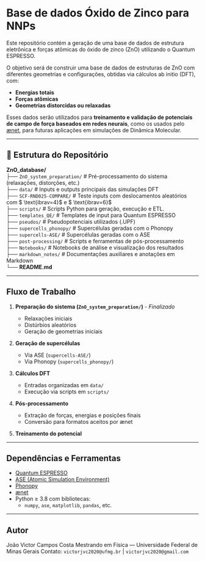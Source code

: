 # Base de dados Óxido de Zinco para NNPs

Este repositório contém a geração de uma base de dados de estrutura eletrônica e forças atômicas do óxido de zinco (ZnO) utilizando o Quantum ESPRESSO.  

O objetivo será de construir uma base de dados de estruturas de ZnO com diferentes geometrias e configurações, obtidas via cálculos ab initio (DFT), com:

- **Energias totais**
- **Forças atômicas**
- **Geometrias distorcidas ou relaxadas**

Esses dados serão utilizados para **treinamento e validação de potenciais de campo de força baseados em redes neurais**, como os usados pelo [ænet](https://ann.atomistic.net/), para futuras aplicações em simulações de Dinâmica Molecular.

---

## 📁 Estrutura do Repositório
__ZnO_database/__  
├── `ZnO_system_preparation/` # Pré-processamento do sistema (relaxações, distorções, etc.)  
├── `data/`                   # Inputs e outputs principais das simulações DFT  
├── `SCF-RND025-COMPARE/`     # Teste inputs com deslocamentos aleatórios com $ \text{ibrav=4}$ e $ \text{ibrav=6}$  
├── `scripts/`                # Scripts Python para geração, execução e ETL.  
├── `templates_QE/`           # Templates de input para Quantum ESPRESSO  
├── `pseudos/`                # Pseudopotenciais utilizados (.UPF)  
├── `supercells_phonopy/`     # Supercélulas geradas com o Phonopy  
├── `supercells-ASE/`         # Supercélulas geradas com o ASE  
├── `post-processing/`        # Scripts e ferramentas de pós-processamento  
├── `Notebooks/`              # Notebooks de análise e visualização dos resultados  
├── `markdown_notes/`         # Documentações auxiliares e anotações em Markdown  
└── __README.md__   

---

## Fluxo de Trabalho

1. **Preparação do sistema (`ZnO_system_preparation/`)** - _Finalizado_
   - Relaxações iniciais
   - Distúrbios aleatórios
   - Geração de geometrias iniciais

2. **Geração de supercélulas**
   - Via ASE (`supercells-ASE/`)
   - Via Phonopy (`supercells_phonopy/`)

3. **Cálculos DFT**
   - Entradas organizadas em `data/`
   - Execução via scripts em `scripts/`

4. **Pós-processamento**
   - Extração de forças, energias e posições finais
   - Conversão para formatos aceitos por ænet

5. **Treinamento do potencial**


---

##  Dependências e Ferramentas

- [Quantum ESPRESSO](https://www.quantum-espresso.org/)
- [ASE (Atomic Simulation Environment)](https://wiki.fysik.dtu.dk/ase/)
- [Phonopy](https://phonopy.github.io/phonopy/)
- [ænet](https://ann.atomistic.net/)
- Python ≥ 3.8 com bibliotecas:
  - `numpy`, `ase`, `matplotlib`, `pandas`, etc.

---


## Autor

João Victor Campos Costa 
Mestrando em Física — Universidade Federal de Minas Gerais 
Contato: `victorjvc2020@ufmg.br` | `victorjvc2020@gmail.com`



